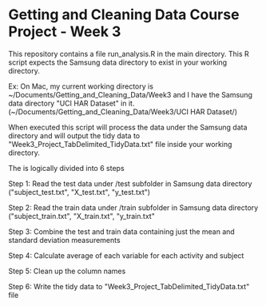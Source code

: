 Getting and Cleaning Data Course Project - Week 3
=================

This repository contains a file run_analysis.R in the main directory. This R script expects the Samsung data directory to exist in your working directory. 

Ex: On Mac, my current working directory is ~/Documents/Getting_and_Cleaning_Data/Week3 and I have the Samsung data directory "UCI HAR Dataset" in it. (~/Documents/Getting_and_Cleaning_Data/Week3/UCI HAR Dataset/)

When executed this script will process the data under the Samsung data directory and will output the tidy data to "Week3_Project_TabDelimited_TidyData.txt" file inside your working directory.

The is logically divided into 6 steps

Step 1: Read the test data under /test subfolder in Samsung data directory  ("subject_test.txt", "X_test.txt", "y_test.txt")

Step 2: Read the train data under /train subfolder in Samsung data directory ("subject_train.txt", "X_train.txt", "y_train.txt"

Step 3: Combine the test and train data containing just the mean and standard deviation measurements

Step 4: Calculate average of each variable for each activity and subject

Step 5: Clean up the column names

Step 6: Write the tidy data to "Week3_Project_TabDelimited_TidyData.txt" file





